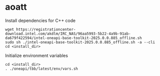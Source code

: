 # aoatt

Install dependencies for C++ code
```
wget https://registrationcenter-download.intel.com/akdlm/IRC_NAS/96aa5993-5b22-4a9b-91ab-da679f422594/intel-oneapi-base-toolkit-2025.0.0.885_offline.sh
sudo sh ./intel-oneapi-base-toolkit-2025.0.0.885_offline.sh -a --cli
cd <install_dir>
```
Initialize environment variables
```
cd <install_dir>
. ./oneapi/tbb/latest/env/vars.sh
```